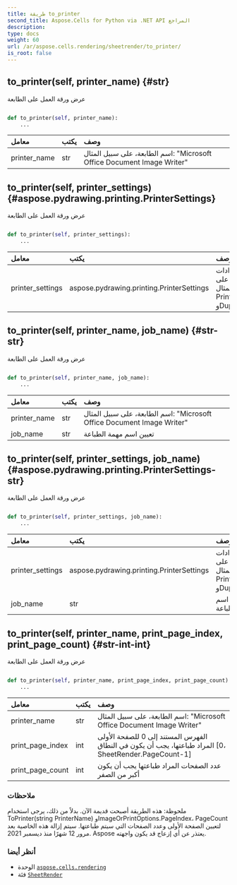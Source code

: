 ```yaml
---
title: طريقة to_printer
second_title: Aspose.Cells for Python via .NET API المراجع
description:
type: docs
weight: 60
url: /ar/aspose.cells.rendering/sheetrender/to_printer/
is_root: false
---
```

##  to_printer(self, printer_name) {#str}
عرض ورقة العمل على الطابعة



```python

def to_printer(self, printer_name):
    ...
```


| معامل| يكتب| وصف|
| :- | :- | :- |
| printer_name | str | اسم الطابعة، على سبيل المثال: "Microsoft Office Document Image Writer"|


##  to_printer(self, printer_settings) {#aspose.pydrawing.printing.PrinterSettings}
عرض ورقة العمل على الطابعة



```python

def to_printer(self, printer_settings):
    ...
```


| معامل| يكتب| وصف|
| :- | :- | :- |
| printer_settings | aspose.pydrawing.printing.PrinterSettings | إعدادات الطابعة، على سبيل المثال PrinterName وDuplex|


##  to_printer(self, printer_name, job_name) {#str-str}
عرض ورقة العمل على الطابعة



```python

def to_printer(self, printer_name, job_name):
    ...
```


| معامل| يكتب| وصف|
| :- | :- | :- |
| printer_name | str | اسم الطابعة، على سبيل المثال: "Microsoft Office Document Image Writer"|
| job_name | str | تعيين اسم مهمة الطباعة|


##  to_printer(self, printer_settings, job_name) {#aspose.pydrawing.printing.PrinterSettings-str}
عرض ورقة العمل على الطابعة



```python

def to_printer(self, printer_settings, job_name):
    ...
```


| معامل| يكتب| وصف|
| :- | :- | :- |
| printer_settings | aspose.pydrawing.printing.PrinterSettings | إعدادات الطابعة، على سبيل المثال PrinterName وDuplex|
| job_name | str | تعيين اسم مهمة الطباعة|


##  to_printer(self, printer_name, print_page_index, print_page_count) {#str-int-int}
عرض ورقة العمل على الطابعة



```python

def to_printer(self, printer_name, print_page_index, print_page_count):
    ...
```


| معامل| يكتب| وصف|
| :- | :- | :- |
| printer_name | str | اسم الطابعة، على سبيل المثال: "Microsoft Office Document Image Writer"|
| print_page_index | int | الفهرس المستند إلى 0 للصفحة الأولى المراد طباعتها، يجب أن يكون في النطاق [0، SheetRender.PageCount-1]|
| print_page_count | int | عدد الصفحات المراد طباعتها يجب أن يكون أكبر من الصفر|
###  ملاحظات

ملحوظة: هذه الطريقة أصبحت قديمة الآن.
بدلاً من ذلك، يرجى استخدام ToPrinter(string PrinterName) وImageOrPrintOptions.PageIndex، PageCount لتعيين الصفحة الأولى وعدد الصفحات التي سيتم طباعتها.
 سيتم إزالة هذه الخاصية بعد مرور 12 شهرًا منذ ديسمبر 2021.
Aspose يعتذر عن أي إزعاج قد يكون واجهته.


###  أنظر أيضا
* الوحدة [`aspose.cells.rendering`](../../)
* فئة [`SheetRender`](/cells/python-net/ar/aspose.cells.rendering/sheetrender)
